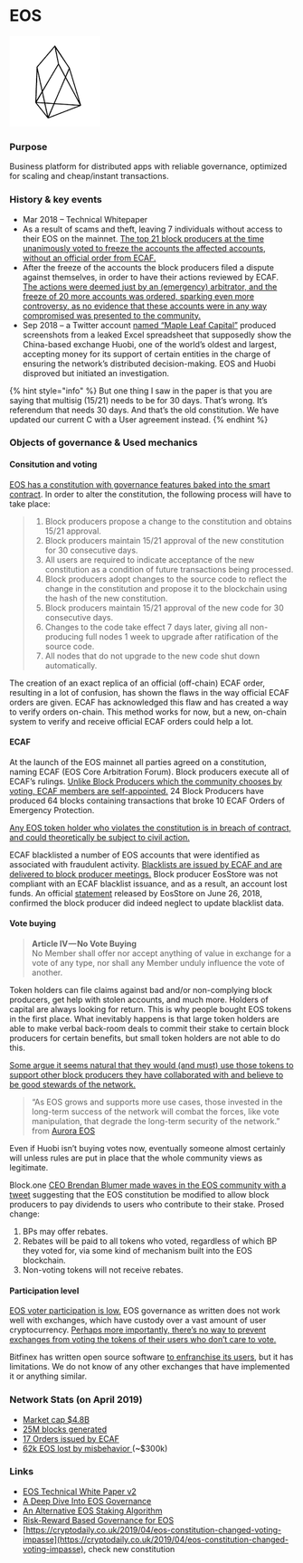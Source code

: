 # EOS

![](../../.gitbook/assets/image%20%288%29.png)

### Purpose

Business platform for distributed apps with reliable governance, optimized for scaling and cheap/instant transactions.

### History & key events

* Mar 2018 – Technical Whitepaper
* As a result of scams and theft, leaving 7 individuals without access to their EOS on the mainnet. [The top 21 block producers at the time unanimously voted to freeze the accounts the affected accounts, without an official order from ECAF.](https://medium.com/coinmonks/a-deep-dive-into-eos-governance-49e892eeb4a2)
* After the freeze of the accounts the block producers filed a dispute against themselves, in order to have their actions reviewed by ECAF. [The actions were deemed just by an \(emergency\) arbitrator, and the freeze of 20 more accounts was ordered, sparking even more controversy, as no evidence that these accounts were in any way compromised was presented to the community.](https://medium.com/coinmonks/a-deep-dive-into-eos-governance-49e892eeb4a2)
* Sep 2018 – a Twitter account [named “Maple Leaf Capital”](https://twitter.com/MapleLeafCap/status/1046849762547372032) produced screenshots from a leaked Excel spreadsheet that supposedly show the China-based exchange Huobi, one of the world’s oldest and largest, accepting money for its support of certain entities in the charge of ensuring the network’s distributed decision-making. EOS and Huobi disproved but initiated an investigation.

{% hint style="info" %}
But one thing I saw in the paper is that you are saying that multisig \(15/21\) needs to be for 30 days. That’s wrong. It’s referendum that needs 30 days. And that’s the old constitution. We have updated our current C with a User agreement instead.
{% endhint %}

### Objects of governance & Used mechanics 

#### Consitution and voting

[EOS has a constitution with governance features baked into the smart contract](https://github.com/EOS-Mainnet/governance/blob/master/eosio.system/eosio.system-clause-constitution-rc.md). In order to alter the constitution, the following process will have to take place:

> 1. Block producers propose a change to the constitution and obtains 15/21 approval.  
> 2. Block producers maintain 15/21 approval of the new constitution for 30 consecutive days.  
> 3. All users are required to indicate acceptance of the new constitution as a condition of future transactions being processed.  
> 4. Block producers adopt changes to the source code to reflect the change in the constitution and propose it to the blockchain using the hash of the new constitution.  
> 5. Block producers maintain 15/21 approval of the new code for 30 consecutive days.  
> 6. Changes to the code take effect 7 days later, giving all non-producing full nodes 1 week to upgrade after ratification of the source code.  
> 7. All nodes that do not upgrade to the new code shut down automatically.

The creation of an exact replica of an official \(off-chain\) ECAF order, resulting in a lot of confusion, has shown the flaws in the way official ECAF orders are given. ECAF has acknowledged this flaw and has created a way to verify orders on-chain. This method works for now, but a new, on-chain system to verify and receive official ECAF orders could help a lot.

#### ECAF

At the launch of the EOS mainnet all parties agreed on a constitution, naming ECAF \(EOS Core Arbitration Forum\). Block producers execute all of ECAF’s rulings. [Unlike Block Producers which the community chooses by voting, ECAF members are self-appointed.](https://www.reddit.com/r/eos/comments/9vo3rz/pitfalls_of_eos_governance/) 24 Block Producers have produced 64 blocks containing transactions that broke 10 ECAF Orders of Emergency Protection.

[Any EOS token holder who violates the constitution is in breach of contract, and could theoretically be subject to civil action.](https://medium.com/coinmonks/possible-improvements-to-eos-governance-7432b7afea1b)

ECAF blacklisted a number of EOS accounts that were identified as associated with fraudulent activity. [Blacklists are issued by ECAF and are delivered to block producer meetings.](https://cryptoslate.com/eos-governance-divides-crypto-community/) Block producer EosStore was not compliant with an ECAF blacklist issuance, and as a result, an account lost funds. An official [statement](https://steemit.com/statement/@eos.store/statement-of-updating-the-blacklist-from-ecaf?sort=votes) released by EosStore on June 26, 2018, confirmed the block producer did indeed neglect to update blacklist data.

#### Vote buying

> **Article IV — No Vote Buying**  
> No Member shall offer nor accept anything of value in exchange for a vote of any type, nor shall any Member unduly influence the vote of another.

Token holders can file claims against bad and/or non-complying block producers, get help with stolen accounts, and much more. Holders of capital are always looking for return. This is why people bought EOS tokens in the first place. What inevitably happens is that large token holders are able to make verbal back-room deals to commit their stake to certain block producers for certain benefits, but small token holders are not able to do this.

[Some argue it seems natural that they would \(and must\) use those tokens to support other block producers they have collaborated with and believe to be good stewards of the network.](https://medium.com/coinmonks/possible-improvements-to-eos-governance-7432b7afea1b)

> “As EOS grows and supports more use cases, those invested in the long-term success of the network will combat the forces, like vote manipulation, that degrade the long-term security of the network.” from [Aurora EOS](https://www.auroraeos.com/blog/combatting-vote-manipulation-on-eos/)

Even if Huobi isn’t buying votes now, eventually someone almost certainly will unless rules are put in place that the whole community views as legitimate.

Block.one [CEO Brendan Blumer made waves in the EOS community with a tweet](https://twitter.com/BrendanBlumer/status/1080164179091193857) suggesting that the EOS constitution be modified to allow block producers to pay dividends to users who contribute to their stake. Prosed change:

1. BPs may offer rebates.
2. Rebates will be paid to all tokens who voted, regardless of which BP they voted for, via some kind of mechanism built into the EOS blockchain.
3. Non-voting tokens will not receive rebates.

#### Participation level

[EOS voter participation is low.](https://www.auroraeos.com/blog/combatting-vote-manipulation-on-eos/) EOS governance as written does not work well with exchanges, which have custody over a vast amount of user cryptocurrency. [Perhaps more importantly, there’s no way to prevent exchanges from voting the tokens of their users who don’t care to vote.](https://www.coindesk.com/vitalik-called-it-vote-buying-scandal-stokes-fears-of-eos-failure) 

Bitfinex has written open source software [to enfranchise its users](https://support.bitfinex.com/hc/en-us/articles/360005324573-Bitfinex-Ballot-EOS-Block-Producer-Voting), but it has limitations. We do not know of any other exchanges that have implemented it or anything similar.

### Network Stats \(on April 2019\)

* [Market cap $4.8B](https://coinmarketcap.com/currencies/eos/)
* [25M blocks generated](https://www.reddit.com/r/eos/comments/9vo3rz/pitfalls_of_eos_governance/)
* [17 Orders issued by ECAF](https://www.reddit.com/r/eos/comments/9vo3rz/pitfalls_of_eos_governance/)
* [62k EOS lost by misbehavior ](https://www.reddit.com/r/eos/comments/9vo3rz/pitfalls_of_eos_governance/)\(~$300k\)

### Links

* [EOS Technical White Paper v2](https://github.com/EOSIO/Documentation/blob/master/TechnicalWhitePaper.md)
* [A Deep Dive Into EOS Governance](https://medium.com/coinmonks/a-deep-dive-into-eos-governance-49e892eeb4a2)
* [An Alternative EOS Staking Algorithm](https://medium.com/@kengriffith_54628/an-alternative-eos-staking-algorithm-4f3519cc7157)
* [Risk-Reward Based Governance for EOS](https://medium.com/coinmonks/possible-improvements-to-eos-governance-7432b7afea1b)
* [https://cryptodaily.co.uk/2019/04/eos-constitution-changed-voting-impasse](https://cryptodaily.co.uk/2019/04/eos-constitution-changed-voting-impasse), check new constitution

